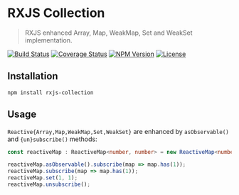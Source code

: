 RXJS Collection
===============

> RXJS enhanced Array, Map, WeakMap, Set and WeakSet implementation.

[![Build Status](https://img.shields.io/github/workflow/status/henryruhs/rxjs-collection/ci.svg)](https://github.com/henryruhs/rxjs-collection/actions?query=workflow:ci)
[![Coverage Status](https://coveralls.io/repos/github/henryruhs/rxjs-collection/badge.svg)](https://coveralls.io/github/henryruhs/rxjs-collection)
[![NPM Version](https://img.shields.io/npm/v/rxjs-collection.svg)](https://npmjs.com/package/rxjs-collection)
[![License](https://img.shields.io/npm/l/rxjs-collection.svg)](https://npmjs.com/package/rxjs-collection)


Installation
------------

```
npm install rxjs-collection
```


Usage
-----

`Reactive{Array,Map,WeakMap,Set,WeakSet}` are enhanced by `asObservable()` and `{un}subscribe()` methods:

```typescript
const reactiveMap : ReactiveMap<number, number> = new ReactiveMap<number, number>();

reactiveMap.asObservable().subscribe(map => map.has(1));
reactiveMap.subscribe(map => map.has(1));
reactiveMap.set(1, 1);
reactiveMap.unsubscribe();
```
